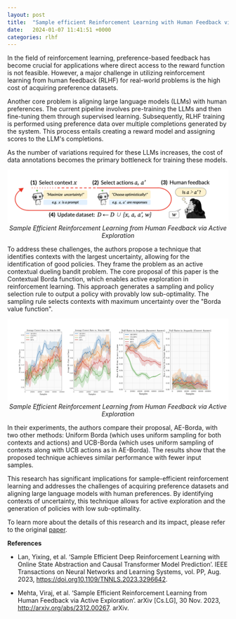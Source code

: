 ```yaml
---
layout: post
title:  "Sample efficient Reinforcement Learning with Human Feedback via Active Exploration"
date:   2024-01-07 11:41:51 +0000
categories: rlhf
---
```


In the field of reinforcement learning, preference-based feedback has become crucial for applications where direct access to the reward function is not feasible. However, a major challenge in utilizing reinforcement learning from human feedback (RLHF) for real-world problems is the high cost of acquiring preference datasets.

Another core problem is aligning large language models (LLMs) with human preferences. The current pipeline involves pre-training the LLMs and then fine-tuning them through supervised learning. Subsequently, RLHF training is performed using preference data over multiple completions generated by the system. This process entails creating a reward model and assigning scores to the LLM's completions.

As the number of variations required for these LLMs increases, the cost of data annotations becomes the primary bottleneck for training these models.

<p align="center">
  <img alt="img-name" src="/docs/assets/sample_rlhf/img1.png" width="900">
  <br>
    <em>Sample Efficient Reinforcement Learning from Human Feedback via Active Exploration</em>
</p>

To address these challenges, the authors propose a technique that identifies contexts with the largest uncertainty, allowing for the identification of good policies. They frame the problem as an active contextual dueling bandit problem. The core proposal of this paper is the Contextual Borda function, which enables active exploration in reinforcement learning. This approach generates a sampling and policy selection rule to output a policy with provably low sub-optimality. The sampling rule selects contexts with maximum uncertainty over the "Borda value function".

<p align="center">
  <img alt="img-name" src="/docs/assets/sample_rlhf/img2.png" width="900">
  <br>
    <em>Sample Efficient Reinforcement Learning from Human Feedback via Active Exploration</em>
</p>


In their experiments, the authors compare their proposal, AE-Borda, with two other methods: Uniform Borda (which uses uniform sampling for both contexts and actions) and UCB-Borda (which uses uniform sampling of contexts along with UCB actions as in AE-Borda). The results show that the proposed technique achieves similar performance with fewer input samples.

This research has significant implications for sample-efficient reinforcement learning and addresses the challenges of acquiring preference datasets and aligning large language models with human preferences. By identifying contexts of uncertainty, this technique allows for active exploration and the generation of policies with low sub-optimality.

To learn more about the details of this research and its impact, please refer to the original [paper][paper-link].

**References**

- Lan, Yixing, et al. ‘Sample Efficient Deep Reinforcement Learning with Online State Abstraction and Causal Transformer Model Prediction’. IEEE Transactions on Neural Networks and Learning Systems, vol. PP, Aug. 2023, https://doi.org10.1109/TNNLS.2023.3296642.

- Mehta, Viraj, et al. ‘Sample Efficient Reinforcement Learning from Human Feedback via Active Exploration’. arXiv [Cs.LG], 30 Nov. 2023, http://arxiv.org/abs/2312.00267. arXiv.

[paper-link]: https://arxiv.org/pdf/2312.00267.pdf
